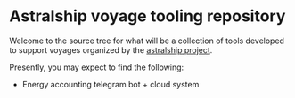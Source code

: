 # Astralship voyage tooling repository

Welcome to the source tree for what will be a collection of tools developed to support voyages organized by the [astralship project](https://astralship.org/).

Presently, you may expect to find the following:

- Energy accounting telegram bot + cloud system
